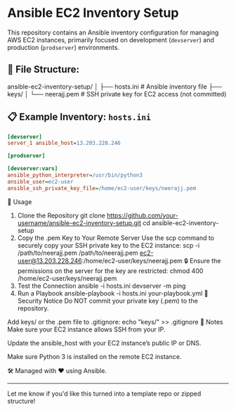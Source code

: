 # Ansible EC2 Inventory Setup

This repository contains an Ansible inventory configuration for managing AWS EC2 instances, primarily focused on development (`devserver`) and production (`prodserver`) environments.

## 📁 File Structure:
ansible-ec2-inventory-setup/
│
├── hosts.ini # Ansible inventory file
├── keys/
│ └── neerajj.pem # SSH private key for EC2 access (not committed)

## 📋 Example Inventory: `hosts.ini`

```ini
[devserver]
server_1 ansible_host=13.203.228.246

[prodserver]

[devserver:vars]
ansible_python_interpreter=/usr/bin/python3
ansible_user=ec2-user
ansible_ssh_private_key_file=/home/ec2-user/keys/neerajj.pem
```
🚀 Usage
1. Clone the Repository
git clone https://github.com/your-username/ansible-ec2-inventory-setup.git
cd ansible-ec2-inventory-setup
2. Copy the .pem Key to Your Remote Server
Use the scp command to securely copy your SSH private key to the EC2 instance:
scp -i /path/to/neerajj.pem /path/to/neerajj.pem ec2-user@13.203.228.246:/home/ec2-user/keys/neerajj.pem
🔒 Ensure the permissions on the server for the key are restricted:
chmod 400 /home/ec2-user/keys/neerajj.pem
3. Test the Connection
ansible -i hosts.ini devserver -m ping
4. Run a Playbook
ansible-playbook -i hosts.ini your-playbook.yml
🔐 Security Notice
Do NOT commit your private key (.pem) to the repository.

Add keys/ or the .pem file to .gitignore:
echo "keys/" >> .gitignore
📌 Notes
Make sure your EC2 instance allows SSH from your IP.

Update the ansible_host with your EC2 instance’s public IP or DNS.

Make sure Python 3 is installed on the remote EC2 instance.

🛠 Managed with ❤️ using Ansible.

---

Let me know if you'd like this turned into a template repo or zipped structure!







